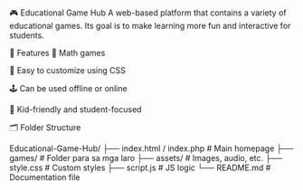 🎮 Educational Game Hub
A web-based platform that contains a variety of educational games. Its goal is to make learning more fun and interactive for students.

📌 Features
🧠 Math games

🎨 Easy to customize using CSS

🕹️ Can be used offline or online

👦 Kid-friendly and student-focused

🗂️ Folder Structure

Educational-Game-Hub/
├── index.html / index.php # Main homepage
├── games/ # Folder para sa mga laro
├── assets/ # Images, audio, etc.
├── style.css # Custom styles
├── script.js # JS logic
└── README.md # Documentation file
